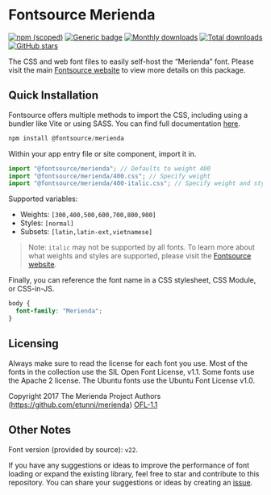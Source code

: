 # Fontsource Merienda

[![npm (scoped)](https://img.shields.io/npm/v/@fontsource/merienda?color=brightgreen)](https://www.npmjs.com/package/@fontsource/merienda) [![Generic badge](https://img.shields.io/badge/fontsource-passing-brightgreen)](https://github.com/fontsource/fontsource) [![Monthly downloads](https://badgen.net/npm/dm/@fontsource/merienda)](https://github.com/fontsource/fontsource) [![Total downloads](https://badgen.net/npm/dt/@fontsource/merienda)](https://github.com/fontsource/fontsource) [![GitHub stars](https://img.shields.io/github/stars/fontsource/fontsource.svg?style=social&label=Star)](https://github.com/fontsource/fontsource/stargazers)

The CSS and web font files to easily self-host the “Merienda” font. Please visit the main [Fontsource website](https://fontsource.org/fonts/merienda) to view more details on this package.

## Quick Installation

Fontsource offers multiple methods to import the CSS, including using a bundler like Vite or using SASS. You can find full documentation [here](https://fontsource.org/docs/getting-started/introduction).

```javascript
npm install @fontsource/merienda
```

Within your app entry file or site component, import it in.

```javascript
import "@fontsource/merienda"; // Defaults to weight 400
import "@fontsource/merienda/400.css"; // Specify weight
import "@fontsource/merienda/400-italic.css"; // Specify weight and style
```

Supported variables:
- Weights: `[300,400,500,600,700,800,900]`
- Styles: `[normal]`
- Subsets: `[latin,latin-ext,vietnamese]`

> Note: `italic` may not be supported by all fonts. To learn more about what weights and styles are supported, please visit the [Fontsource website](https://fontsource.org/fonts/merienda).

Finally, you can reference the font name in a CSS stylesheet, CSS Module, or CSS-in-JS.

```css
body {
  font-family: "Merienda";
}
```

## Licensing
Always make sure to read the license for each font you use. Most of the fonts in the collection use the SIL Open Font License, v1.1. Some fonts use the Apache 2 license. The Ubuntu fonts use the Ubuntu Font License v1.0.

Copyright 2017 The Merienda Project Authors (https://github.com/etunni/merienda)
[OFL-1.1](https://openfontlicense.org)

## Other Notes
Font version (provided by source): `v22`.

If you have any suggestions or ideas to improve the performance of font loading or expand the existing library, feel free to star and contribute to this repository. You can share your suggestions or ideas by creating an [issue](https://github.com/fontsource/fontsource/issues).